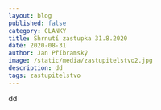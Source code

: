 ```yaml
---
layout: blog
published: false
category: CLANKY
title: Shrnutí zastupka 31.8.2020
date: 2020-08-31
author: Jan Příbramský
image: /static/media/zastupitelstvo2.jpg
description: dd
tags: zastupitelstvo
---
```

dd
